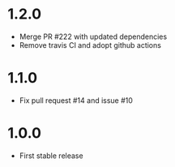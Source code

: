# 1.2.0

- Merge PR #222 with updated dependencies
- Remove travis CI and adopt github actions

# 1.1.0

- Fix pull request #14 and issue #10

# 1.0.0

- First stable release
